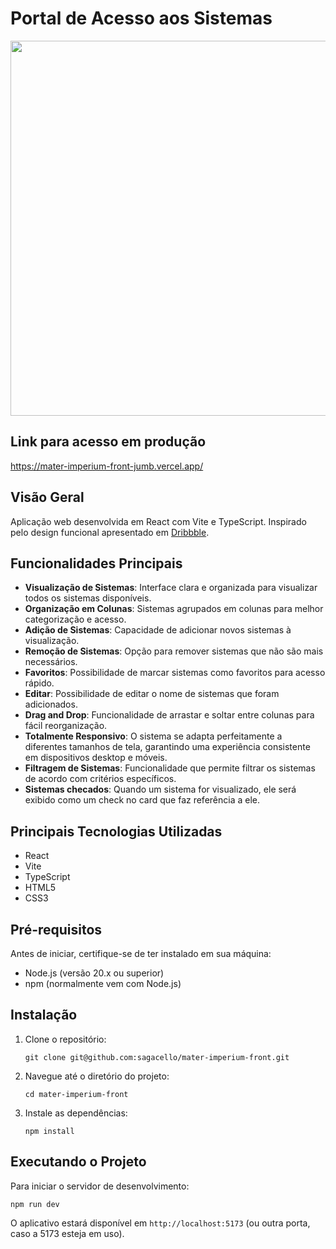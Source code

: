 # Portal de Acesso aos Sistemas

<img src="https://github.com/user-attachments/assets/dc0d3d58-48a7-48a9-808d-e8b1369cb13c" width="600px" />

## Link para acesso em produção

https://mater-imperium-front-jumb.vercel.app/

## Visão Geral

Aplicação web desenvolvida em React com Vite e TypeScript. Inspirado pelo design
funcional apresentado em
[Dribbble](https://github.com/sagacello/mater-imperium-front/blob/main/AcessoSistemas.jpg).

## Funcionalidades Principais

- **Visualização de Sistemas**: Interface clara e organizada para visualizar
  todos os sistemas disponíveis.
- **Organização em Colunas**: Sistemas agrupados em colunas para melhor
  categorização e acesso.
- **Adição de Sistemas**: Capacidade de adicionar novos sistemas à visualização.
- **Remoção de Sistemas**: Opção para remover sistemas que não são mais
  necessários.
- **Favoritos**: Possibilidade de marcar sistemas como favoritos para acesso
  rápido.
- **Editar**: Possibilidade de editar o nome de sistemas que foram adicionados.
- **Drag and Drop**: Funcionalidade de arrastar e soltar entre colunas para
  fácil reorganização.
- **Totalmente Responsivo**: O sistema se adapta perfeitamente a diferentes
  tamanhos de tela, garantindo uma experiência consistente em dispositivos
  desktop e móveis.
- **Filtragem de Sistemas**: Funcionalidade que permite filtrar os sistemas de
  acordo com critérios específicos.
- **Sistemas checados**: Quando um sistema for visualizado, ele será exibido
  como um check no card que faz referência a ele.

## Principais Tecnologias Utilizadas

- React
- Vite
- TypeScript
- HTML5
- CSS3

## Pré-requisitos

Antes de iniciar, certifique-se de ter instalado em sua máquina:

- Node.js (versão 20.x ou superior)
- npm (normalmente vem com Node.js)

## Instalação

1. Clone o repositório:

   ```
   git clone git@github.com:sagacello/mater-imperium-front.git
   ```

2. Navegue até o diretório do projeto:

   ```
   cd mater-imperium-front
   ```

3. Instale as dependências:
   ```
   npm install
   ```

## Executando o Projeto

Para iniciar o servidor de desenvolvimento:

```
npm run dev
```

O aplicativo estará disponível em `http://localhost:5173` (ou outra porta, caso
a 5173 esteja em uso).
